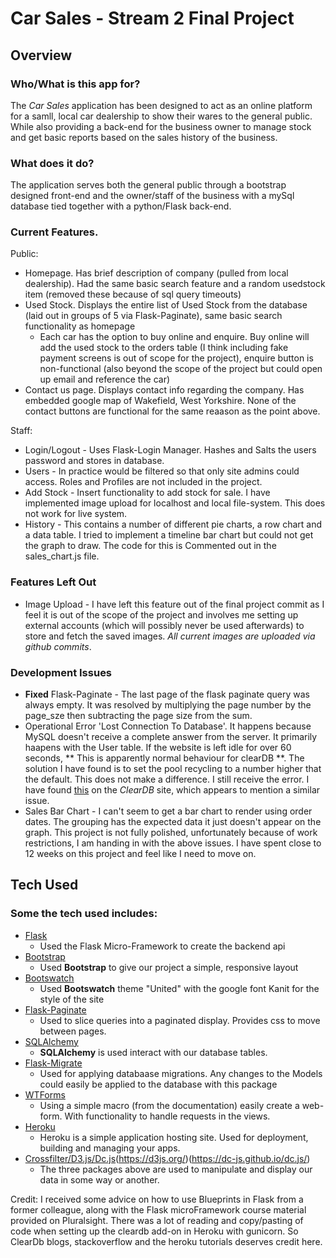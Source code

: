 # Car Sales - Stream 2 Final Project

## Overview

### Who/What is this app for?
 
The *Car Sales* application has been designed to act as an online platform for a samll, local car dealership to show their wares to the general public. While also providing a back-end for the business owner to manage stock and get basic reports based on the sales history of the business. 
 
### What does it do?
 
The application serves both the general public through a bootstrap designed front-end and the owner/staff of the business with a mySql database tied together with a python/Flask back-end.


### Current Features. 

Public:
  - Homepage. Has brief description of company (pulled from local dealership). Had the same basic search feature and a random usedstock item (removed these because of sql query timeouts) 
  - Used Stock. Displays the entire list of Used Stock from the database (laid out in groups of 5 via Flask-Paginate), same basic search functionality as homepage
    - Each car has the option to buy online and enquire. Buy online will add the used stock to the orders table (I think including fake payment screens is out of scope for the project), enquire button is non-functional (also beyond the scope of the project but could open up email and reference the car) 
  - Contact us page. Displays contact info regarding the company. Has embedded google map of Wakefield, West Yorkshire. None of the contact buttons are functional for the same reaason as the point above. 

Staff: 
  - Login/Logout - Uses Flask-Login Manager. Hashes and Salts the users password and stores in database. 
  - Users - In practice would be filtered so that only site admins could access. Roles and Profiles are not included in the project. 
  - Add Stock - Insert functionality to add stock for sale. I have implemented image upload for localhost and local file-system. This does not work for live system. 
  - History - This contains a number of different pie charts, a row chart and a data table. I tried to implement a timeline bar chart but could not get the graph to draw. The code for this is Commented out in the sales_chart.js file. 

### Features Left Out 
  - Image Upload - I have left this feature out of the final project commit as I feel it is out of the scope of the project and involves me setting up external accounts (which will possibly never be used afterwards) to store and fetch the saved images. *All current images are uploaded via github commits*. 


### Development Issues
  - **Fixed** Flask-Paginate - The last page of the flask paginate query was always empty. It was resolved by multiplying the page number by the page_sze then subtracting the page size from the sum.  
  - Operational Error 'Lost Connection To Database'. It happens because MySQL doesn't receive a complete answer from the server. It primarily haapens with the User table. If the website is left idle for over 60 seconds, ** This is apparently normal behaviour for clearDB **. The solution I have found is to set the pool recycling to a number higher that the default. This does not make a difference. I still receive the error.  I have found [this](https://www.cleardb.com/blog/entry?id=common-problems-2) on the *ClearDB* site, which appears to mention a similar issue. 
  - Sales Bar Chart - I can't seem to get a bar chart to render using order dates. The grouping has the expected data it just doesn't appear on the graph. 
  This project is not fully polished, unfortunately because of work restrictions, I am handing in with the above issues. I have spent close to 12 weeks on this project and feel like I need to move on.  
  

## Tech Used

### Some the tech used includes:
- [Flask](http://flask.pocoo.org//)
    - Used the Flask Micro-Framework to create the backend api
- [Bootstrap](http://getbootstrap.com/)
    - Used **Bootstrap** to give our project a simple, responsive layout
- [Bootswatch](https://bootswatch.com/united/)
    - Used **Bootswatch** theme "United" with the google font Kanit for the style of the site
- [Flask-Paginate](https://pythonhosted.org/Flask-paginate/)
    - Used to slice queries into a paginated display. Provides css to move between pages.
- [SQLAlchemy](https://www.sqlalchemy.org/)
    - **SQLAlchemy** is used interact with our database tables. 
- [Flask-Migrate](https://flask-migrate.readthedocs.io/en/latest/)
    - Used for applying databaase migrations. Any changes to the Models could easily be applied to the database with this package
- [WTForms](https://wtforms.readthedocs.io/en/latest/)
    - Using a simple macro (from the documentation) easily create a web-form. With functionality to handle requests in the views.
- [Heroku](https://dashboard.heroku.com)
    - Heroku is a simple application hosting site. Used for deployment, building and managing your apps. 
- [Crossfilter/D3.js/Dc.js](http://square.github.io/crossfilter/)(https://d3js.org/)(https://dc-js.github.io/dc.js/)
    - The three packages above are used to manipulate and display our data in some way or another. 


Credit: I received some advice on how to use Blueprints in Flask from a former colleague, along with the Flask microFramework course material provided on Pluralsight. 
        There was a lot of reading and copy/pasting of code when setting up the cleardb add-on in Heroku with gunicorn. So ClearDb blogs, stackoverflow and the heroku tutorials deserves credit here.

